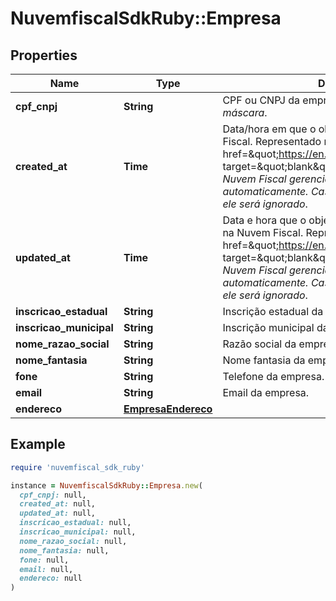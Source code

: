 # NuvemfiscalSdkRuby::Empresa

## Properties

| Name | Type | Description | Notes |
| ---- | ---- | ----------- | ----- |
| **cpf_cnpj** | **String** | CPF ou CNPJ da empresa.    *Utilize o valor sem máscara*. |  |
| **created_at** | **Time** | Data/hora em que o objeto foi criado na Nuvem Fiscal. Representado no formato &lt;a href&#x3D;\&quot;https://en.wikipedia.org/wiki/ISO_8601\&quot; target&#x3D;\&quot;blank\&quot;&gt;&#x60;ISO 8601&#x60;&lt;/a&gt;.    *A Nuvem Fiscal gerencia esse campo automaticamente. Caso algum valor seja enviado, ele será ignorado*. | [optional] |
| **updated_at** | **Time** | Data e hora que o objeto foi alterado pela última vez na Nuvem Fiscal. Representado no formato &lt;a href&#x3D;\&quot;https://en.wikipedia.org/wiki/ISO_8601\&quot; target&#x3D;\&quot;blank\&quot;&gt;&#x60;ISO 8601&#x60;&lt;/a&gt;.    *A Nuvem Fiscal gerencia esse campo automaticamente. Caso algum valor seja enviado, ele será ignorado*. | [optional] |
| **inscricao_estadual** | **String** | Inscrição estadual da empresa. | [optional] |
| **inscricao_municipal** | **String** | Inscrição municipal da empresa. | [optional] |
| **nome_razao_social** | **String** | Razão social da empresa. |  |
| **nome_fantasia** | **String** | Nome fantasia da empresa. | [optional] |
| **fone** | **String** | Telefone da empresa. | [optional] |
| **email** | **String** | Email da empresa. |  |
| **endereco** | [**EmpresaEndereco**](EmpresaEndereco.md) |  |  |

## Example

```ruby
require 'nuvemfiscal_sdk_ruby'

instance = NuvemfiscalSdkRuby::Empresa.new(
  cpf_cnpj: null,
  created_at: null,
  updated_at: null,
  inscricao_estadual: null,
  inscricao_municipal: null,
  nome_razao_social: null,
  nome_fantasia: null,
  fone: null,
  email: null,
  endereco: null
)
```

